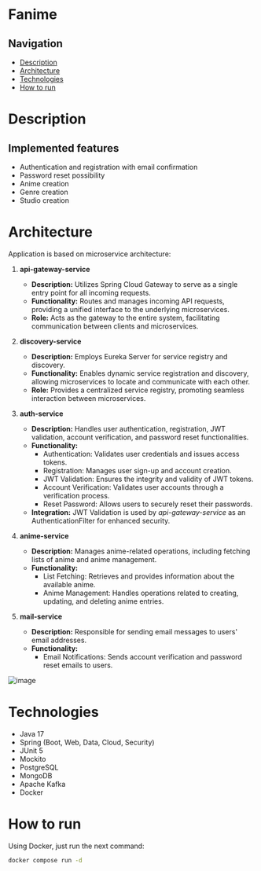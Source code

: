# Fanime

## Navigation
- [Description](#Description)
- [Architecture](#Architecture)
- [Technologies](#Technologies)
- [How to run](#How_to_run)

# Description
## Implemented features

- Authentication and registration with email confirmation
- Password reset possibility
- Anime creation
- Genre creation
- Studio creation

# Architecture
Application is based on microservice architecture:
1. **api-gateway-service**
   - **Description:** Utilizes Spring Cloud Gateway to serve as a single entry point for all incoming requests.
   - **Functionality:** Routes and manages incoming API requests, providing a unified interface to the underlying microservices.
   - **Role:** Acts as the gateway to the entire system, facilitating communication between clients and microservices.

2. **discovery-service**
   - **Description:** Employs Eureka Server for service registry and discovery.
   - **Functionality:**  Enables dynamic service registration and discovery, allowing microservices to locate and communicate with each other.
   - **Role:** Provides a centralized service registry, promoting seamless interaction between microservices.

3. **auth-service**
   - **Description:** Handles user authentication, registration, JWT validation, account verification, and password reset functionalities.
   - **Functionality:**
     - Authentication: Validates user credentials and issues access tokens.
     - Registration: Manages user sign-up and account creation.
     - JWT Validation: Ensures the integrity and validity of JWT tokens.
     - Account Verification: Validates user accounts through a verification process.
     - Reset Password: Allows users to securely reset their passwords.
   - **Integration:** JWT Validation is used by *api-gateway-service* as an AuthenticationFilter for enhanced security.

4. **anime-service**
   - **Description:** Manages anime-related operations, including fetching lists of anime and anime management.
   - **Functionality:**
     - List Fetching: Retrieves and provides information about the available anime.
     - Anime Management: Handles operations related to creating, updating, and deleting anime entries.

5. **mail-service**
   - **Description:** Responsible for sending email messages to users' email addresses.
   - **Functionality:**
     - Email Notifications: Sends account verification and password reset emails to users.

![image](https://github.com/stempz101/fanime-microservices/assets/59826158/ec55885b-1fcf-4384-8b38-50565fec8ef7)

# Technologies
- Java 17
- Spring (Boot, Web, Data, Cloud, Security)
- JUnit 5
- Mockito
- PostgreSQL
- MongoDB
- Apache Kafka
- Docker

# How to run
Using Docker, just run the next command:
```bash
docker compose run -d
```
